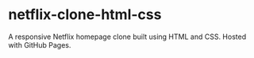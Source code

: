 # netflix-clone-html-css
A responsive Netflix homepage clone built using HTML and CSS. Hosted with GitHub Pages.
